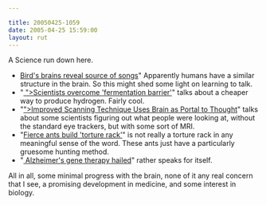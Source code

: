 ```yaml
---

title: 20050425-1059
date: 2005-04-25 15:59:00
layout: rut
---
```


<p> A Science run down here.</p>

<ul> <li><a href="http://web.mit.edu/newsoffice/2005/songbirds.html">Bird's
brains reveal source of songs</a>" Apparently humans have a similar
structure in the brain.  So this might shed some light on learning
to talk.</li>

<li>"<a href="http://www.newindpress.com/NewsItems.asp?ID=<?php echo
htmlentities("IE320050424061423&Page=3&Title=Features+-+Health+%26+Science&Topic=166");
?> ">Scientists overcome 'fermentation barrier'</a>" talks about
a cheaper way to produce hydrogen.  Fairly cool.</li>

<li>"<a href="http://www.nytimes.com/2005/04/25/science/25brain.html?position=<?php
echo
htmlentities("&ei=5088&en=2130498ceadb4c01&ex=1272081600&adxnnl=1&partner=rssnyt&emc=rss&pagewanted=print&adxnnlx=1114440231-4HB3Cjc2OBt57nn/vN/BNA");
?>">Improved Scanning Technique Uses Brain as Portal to Thought</a>"
talks about some scientists figuring out what people were looking at,
without the standard eye trackers, but with some sort of MRI.</li>

<li>"<a href="http://news.bbc.co.uk/2/hi/science/nature/4472521.stm">Fierce
ants build 'torture rack'</a>" is not really a torture rack in any
meaningful sense of the word.  These ants just have a particularly
gruesome hunting method.</li>

<li>"<a href="http://news.bbc.co.uk/2/hi/health/4473641.stm">
Alzheimer's gene therapy hailed</a>" rather speaks for itself.</li>
</ul>

<p>All in all, some minimal progress with the brain, none of it
any real concern that I see, a promising development in medicine,
and some interest in biology.</p>


